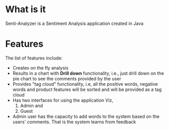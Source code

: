 # What is it #
Senti-Analyzer is a Sentiment Analysis application created in Java


# Features #
The list of features include:
  * Creates on the fly analysis
  * Results in a chart with **Drill down** functionality, i.e., just drill  down on the pie chart to see the comments provided by the user
  * Provides "tag cloud" functionality, i.e, all the positive words,   negative words and product features will be sorted and will be provided as a tag cloud
  * Has two interfaces for using the application Viz,
    1. Admin and
    1. Guest
  * Admin user has the capacity to add words to the system based on the users' comments. That is the system learns from feedback
